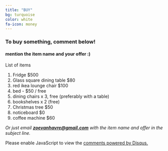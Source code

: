 ```yaml
---
title: "BUY"
bg: turquoise
color: white
fa-icon: money
---
```


### To buy something, comment below!


#### mention the item name and your offer :)

List of items

1. Fridge $500
4. Glass square dining table $80
5. red ikea lounge chair $100
8. bed - $50 / free
9. dining chairs x 3, free (preferably with a table)
10. bookshelves x 2 (free)
10. Christmas tree $50
11. noticeboard $0
12. coffee machine $60


*Or just email **zoevanhavre@gmail.com** with the item name and offer in the subject line.*


<div id="disqus_thread"></div>
<script>
// /**
// * RECOMMENDED CONFIGURATION VARIABLES: EDIT AND UNCOMMENT THE SECTION BELOW TO INSERT DYNAMIC VALUES FROM YOUR PLATFORM OR CMS.
// * LEARN WHY DEFINING THESE VARIABLES IS IMPORTANT: https://disqus.com/admin/universalcode/#configuration-variables
// */
// /*
// var disqus_config = function () {
// this.page.url = http://zoevanhavre.github.io/; // Replace PAGE_URL with your page's canonical URL variable
// this.page.identifier = VGS; // Replace PAGE_IDENTIFIER with your page's unique identifier variable
// };
// */
(function() { // DON'T EDIT BELOW THIS LINE
var d = document, s = d.createElement('script');

s.src = '//zbvgs.disqus.com/embed.js';

s.setAttribute('data-timestamp', +new Date());
(d.head || d.body).appendChild(s);
})();
</script>
<noscript>Please enable JavaScript to view the <a href="https://disqus.com/?ref_noscript" rel="nofollow">comments powered by Disqus.</a></noscript>
